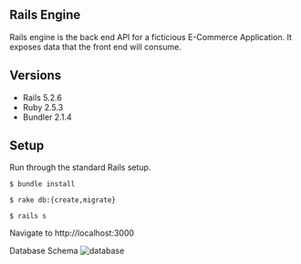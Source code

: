 ## Rails Engine
Rails engine is the back end API for a ficticious E-Commerce Application. It exposes data that the front end will consume.

## Versions
- Rails 5.2.6
- Ruby 2.5.3
- Bundler 2.1.4

## Setup
Run through the standard Rails setup.

```$ bundle install```

```$ rake db:{create,migrate}```

```$ rails s```

Navigate to http://localhost:3000

Database Schema
![database](https://user-images.githubusercontent.com/24997456/119401465-c1f45c00-bc98-11eb-8fd2-7ac73765e593.png)


